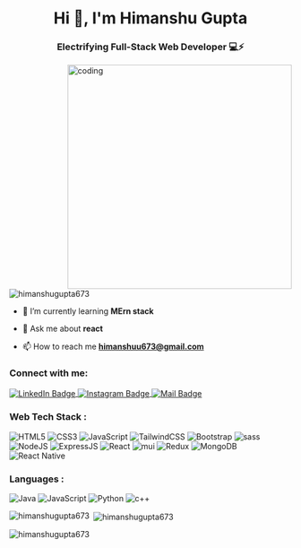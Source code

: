 <h1 align="center">Hi 👋, I'm Himanshu Gupta</h1>
<h3 align="center">Electrifying Full-Stack Web Developer 💻⚡️</h3>
<img align="right" alt="coding" width="400" src="https://user-images.githubusercontent.com/55389276/140866485-8fb1c876-9a8f-4d6a-98dc-08c4981eaf70.gif">

<p align="left"> <img src="https://komarev.com/ghpvc/?username=himanshugupta673&label=Profile%20views&color=0e75b6&style=flat" alt="himanshugupta673" /> </p>

- 🌱 I’m currently learning **MErn stack**

- 💬 Ask me about **react**

- 📫 How to reach me **himanshuu673@gmail.com**

<h3 align="left">Connect with me:</h3>
 <a href="https://www.linkedin.com/in/himanshu-gupta-85858014b" target="_blank">
    <img align="center" src="https://img.shields.io/badge/-Himanshu_Gupta-0e76a8?style=flat&labelColor=0e76a8&logo=linkedin&logoColor=white" alt="LinkedIn Badge">
  </a>
  <a href="https://instagram.com/himanshugupta.673" target="_blank">
    <img align="center" src="https://img.shields.io/badge/-himanshugupta.673-E4405F?style=flat&labelColor=E4405F&logo=instagram&logoColor=white" alt="Instagram Badge">
  </a>
 <a href="mailto:himanshuu673@gmail.com" target="_blank">
  <img align="center" src="https://img.shields.io/badge/-himanshuu673-c0392b?style=flat&labelColor=c0392b&logo=gmail&logoColor=white" alt="Mail Badge">
</a>

<h3>Web Tech Stack :</h3>
<div align="left">
<img alt="HTML5" src="https://img.shields.io/badge/html5-%23E34F26.svg?style=for-the-badge&logo=html5&logoColor=white"/>
<img alt="CSS3" src="https://img.shields.io/badge/css3-%231572B6.svg?style=for-the-badge&logo=css3&logoColor=white"/> 
<img alt="JavaScript" src="https://img.shields.io/badge/javascript-%23323330.svg?style=for-the-badge&logo=javascript&logoColor=%23F7DF1E"/> 
<img alt="TailwindCSS" src="https://img.shields.io/badge/Tailwind_CSS-38B2AC?style=for-the-badge&logo=tailwind-css&logoColor=white"/>
<img alt="Bootstrap" src="https://img.shields.io/badge/bootstrap-%23563D7C.svg?style=for-the-badge&logo=bootstrap&logoColor=white"/>
<img alt="sass" src="https://img.shields.io/badge/Sass-CC6699?style=for-the-badge&logo=sass&logoColor=white"/>
<br>
<img alt="NodeJS" src="https://img.shields.io/badge/node.js-%2343853D.svg?style=for-the-badge&logo=node-dot-js&logoColor=white"/>
<img alt="ExpressJS" src="https://img.shields.io/badge/Express.js-000000?style=for-the-badge&logo=express&logoColor=white"/>
<img alt="React" src="https://img.shields.io/badge/react-%2320232a.svg?style=for-the-badge&logo=react&logoColor=%2361DAFB"/>
<img alt="mui" src="https://img.shields.io/badge/Material%20UI-007FFF?style=for-the-badge&logo=mui&logoColor=white"/>
<img alt="Redux" src="https://img.shields.io/badge/Redux-593D88?style=for-the-badge&logo=redux&logoColor=white"/>
<img alt="MongoDB" src ="https://img.shields.io/badge/MongoDB-4EA94B?style=for-the-badge&logo=mongodb&logoColor=white"/>
<img alt="React Native" src ="https://img.shields.io/badge/React_Native-000000?style=for-the-badge&logo=react&logoColor=white"/>
</div>

<h3 align="left">Languages :</h3>
<div align="left">
  <img alt="Java" src="https://img.shields.io/badge/java-%23ED8B00.svg?style=for-the-badge&logo=java&logoColor=white"/>
  <img alt="JavaScript" src="https://img.shields.io/badge/javascript-%23323330.svg?style=for-the-badge&logo=javascript&logoColor=%23F7DF1E"/> 
  <img alt="Python" src="https://img.shields.io/badge/python-%2314354C.svg?style=for-the-badge&logo=python&logoColor=white"/>
  <img alt="c++" src="https://img.shields.io/badge/C%2B%2B-00599C?style=for-the-badge&logo=c%2B%2B&logoColor=white"/>
</div>


<p marginTop:"5px"><img align="left" src="https://github-readme-stats.vercel.app/api/top-langs?username=himanshugupta673&show_icons=true&locale=en&layout=compact" alt="himanshugupta673" /></p>

<p>&nbsp;<img align="center" src="https://github-readme-stats.vercel.app/api?username=himanshugupta673&show_icons=true&locale=en" alt="himanshugupta673" /></p>

<p><img align="center" src="https://github-readme-streak-stats.herokuapp.com/?user=himanshugupta673&" alt="himanshugupta673" /></p>

